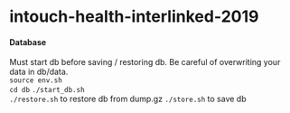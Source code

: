 # intouch-health-interlinked-2019
#### Database
Must start db before saving / restoring db. Be careful of overwriting your data in db/data.  
`source env.sh`  
`cd db` 
`./start_db.sh`  
`./restore.sh` to restore db from dump.gz
`./store.sh` to save db


